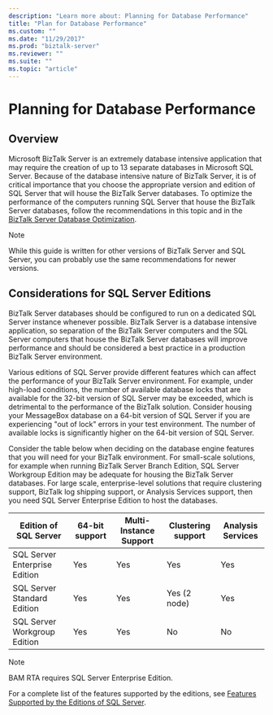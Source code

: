 ```yaml
---
description: "Learn more about: Planning for Database Performance"
title: "Plan for Database Performance"
ms.custom: ""
ms.date: "11/29/2017"
ms.prod: "biztalk-server"
ms.reviewer: ""
ms.suite: ""
ms.topic: "article"
---
```

# Planning for Database Performance

## Overview
Microsoft BizTalk Server is an extremely database intensive application that may require the creation of up to 13 separate databases in Microsoft SQL Server. Because of the database intensive nature of BizTalk Server, it is of critical importance that you choose the appropriate version and edition of SQL Server that will house the BizTalk Server databases. To optimize the performance of the computers running SQL Server that house the BizTalk Server databases, follow the recommendations in this topic and in the [BizTalk Server Database Optimization](optimizing-database-performance.md).
  

> [!NOTE]  
>  While this guide is written for other versions of BizTalk Server and SQL Server, you can probably use the same recommendations for newer versions.
  
## Considerations for SQL Server Editions  
 BizTalk Server databases should be configured to run on a dedicated SQL Server instance whenever possible. BizTalk Server is a database intensive application, so separation of the BizTalk Server computers and the SQL Server computers that house the BizTalk Server databases will improve performance and should be considered a best practice in a production BizTalk Server environment.  
  
 Various editions of SQL Server provide different features which can affect the performance of your BizTalk Server environment. For example, under high-load conditions, the number of available database locks that are available for the 32-bit version of SQL Server may be exceeded, which is detrimental to the performance of the BizTalk solution. Consider housing your MessageBox database on a 64-bit version of SQL Server if you are experiencing "out of lock" errors in your test environment. The number of available locks is significantly higher on the 64-bit version of SQL Server.  
  
 Consider the table below when deciding on the database engine features that you will need for your BizTalk environment. For small-scale solutions, for example when running BizTalk Server Branch Edition, SQL Server Workgroup Edition may be adequate for housing the BizTalk Server databases. For large scale, enterprise-level solutions that require clustering support, BizTalk log shipping support, or Analysis Services support, then you need SQL Server Enterprise Edition to host the databases.  
  
|Edition of SQL Server|64-bit support|Multi-Instance Support|Clustering support|Analysis Services|  
|---|---|---|---|---|  
|SQL Server Enterprise Edition|Yes|Yes|Yes|Yes|  
|SQL Server Standard Edition|Yes|Yes|Yes (2 node)|Yes|  
|SQL Server Workgroup Edition|Yes|Yes|No|No|  
  
> [!NOTE]  
>  BAM RTA requires SQL Server Enterprise Edition.  
  
 For a complete list of the features supported by the editions, see [Features Supported by the Editions of SQL Server](/sql/sql-server/editions-and-components-of-sql-server-2016).